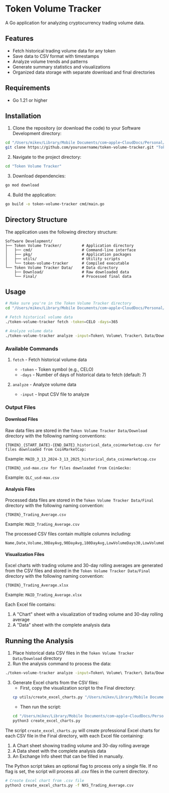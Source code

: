 # Token Volume Tracker

A Go application for analyzing cryptocurrency trading volume data.

## Features

- Fetch historical trading volume data for any token
- Save data to CSV format with timestamps
- Analyze volume trends and patterns
- Generate summary statistics and visualizations
- Organized data storage with separate download and final directories

## Requirements

- Go 1.21 or higher

## Installation

1. Clone the repository (or download the code) to your Software Development directory:
```bash
cd "/Users/mikev/Library/Mobile Documents/com~apple~CloudDocs/Personal/Software Development"
git clone https://github.com/yourusername/token-volume-tracker.git "Token Volume Tracker"
```

2. Navigate to the project directory:
```bash
cd "Token Volume Tracker"
```

3. Download dependencies:
```bash
go mod download
```

4. Build the application:
```bash
go build -o token-volume-tracker cmd/main.go
```

## Directory Structure

The application uses the following directory structure:
```
Software Development/
├── Token Volume Tracker/         # Application directory
│   ├── cmd/                      # Command-line interface
│   ├── pkg/                      # Application packages
│   ├── utils/                    # Utility scripts
│   └── token-volume-tracker      # Compiled executable
└── Token Volume Tracker Data/    # Data directory
    ├── Download/                 # Raw downloaded data
    └── Final/                    # Processed final data
```

## Usage

```bash
# Make sure you're in the Token Volume Tracker directory
cd "/Users/mikev/Library/Mobile Documents/com~apple~CloudDocs/Personal/Software Development/Token Volume Tracker"

# Fetch historical volume data
./token-volume-tracker fetch -token=CELO -days=365

# Analyze volume data
./token-volume-tracker analyze -input=Token\ Volume\ Tracker\ Data/Download/CELO_volume_2024-03-20_143022.csv
```

### Available Commands

1. `fetch` - Fetch historical volume data
   - `-token` - Token symbol (e.g., CELO)
   - `-days` - Number of days of historical data to fetch (default: 7)

2. `analyze` - Analyze volume data
   - `-input` - Input CSV file to analyze

### Output Files

#### Download Files
Raw data files are stored in the `Token Volume Tracker Data/Download` directory with the following naming conventions:
```
{TOKEN}_{START_DATE}-{END_DATE}_historical_data_coinmarketcap.csv for files downloaded from CoinMarketCap:
```
Example: `MAID_3_13_2024-3_13_2025_historical_data_coinmarketcap.csv`

```
{TOKEN}_usd-max.csv for files downloaded from CoinGecko:
```
Example: `QLC_usd-max.csv`

#### Analysis Files
Processed data files are stored in the `Token Volume Tracker Data/Final` directory with the following naming convention:
```
{TOKEN}_Trading_Average.csv
```
Example: `MAID_Trading_Average.csv`

The processed CSV files contain multiple columns including:
```csv
Name,Date,Volume,30DayAvg,90DayAvg,180DayAvg,LowVolumeDays30,LowVolumeDays90,LowVolumeDays180,HighestAvg30,HighestAvg90,HighestAvg180,ChangeFromHighAvg30%,ChangeFromHighAvg90%,ChangeFromHighAvg180%
```

#### Visualization Files
Excel charts with trading volume and 30-day rolling averages are generated from the CSV files and stored in the `Token Volume Tracker Data/Final` directory with the following naming convention:
```
{TOKEN}_Trading_Average.xlsx
```
Example: `MAID_Trading_Average.xlsx`

Each Excel file contains:
1. A "Chart" sheet with a visualization of trading volume and 30-day rolling average
2. A "Data" sheet with the complete analysis data

## Running the Analysis

1. Place historical data CSV files in the `Token Volume Tracker Data/Download` directory
2. Run the analysis command to process the data:
```bash
./token-volume-tracker analyze -input=Token\ Volume\ Tracker\ Data/Download/MAID_3_13_2024-3_13_2025_historical_data_coinmarketcap.csv -output=Token\ Volume\ Tracker\ Data/Final
```
3. Generate Excel charts from the CSV files:
   - First, copy the visualization script to the Final directory:
   ```bash
   cp utils/create_excel_charts.py "/Users/mikev/Library/Mobile Documents/com~apple~CloudDocs/Personal/Software Development/Token Volume Tracker Data/Final/"
   ```
   - Then run the script:
   ```bash
   cd "/Users/mikev/Library/Mobile Documents/com~apple~CloudDocs/Personal/Software Development/Token Volume Tracker Data/Final"
   python3 create_excel_charts.py
   ```

The script `create_excel_charts.py` will create professional Excel charts for each CSV file in the Final directory, with each Excel file containing:
1. A Chart sheet showing trading volume and 30-day rolling average
2. A Data sheet with the complete analysis data
3. An Exchange Info sheet that can be filled in manually.

The Python script takes an optional flag to process only a single file. If no flag is set, the script will process all .csv files in the current directory.

```bash
# Create Excel chart from .csv file
python3 create_excel_charts.py -f NXS_Trading_Average.csv
```
